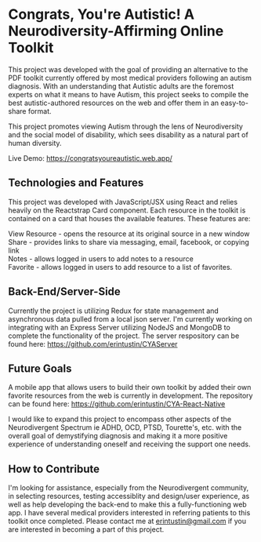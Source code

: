 # Congrats, You're Autistic! A Neurodiversity-Affirming Online Toolkit

This project was developed with the goal of providing an alternative to the PDF toolkit currently offered by most medical providers following an autism diagnosis. With an understanding that Autistic adults are the foremost experts on what it means to have Autism, this project seeks to compile the best autistic-authored resources on the web and offer them in an easy-to-share format.

This project promotes viewing Autism through the lens of Neurodiversity and the social model of disability, which sees disability as a natural part of human diversity. 

Live Demo: https://congratsyoureautistic.web.app/

## Technologies and Features
This project was developed with JavaScript/JSX using React and relies heavily on the Reactstrap Card component. Each resource in the toolkit is contained on a card that houses the available features. These features are:

View Resource - opens the resource at its original source in a new window <br />
Share - provides links to share via messaging, email, facebook, or copying link <br />
Notes - allows logged in users to add notes to a resource <br />
Favorite - allows logged in users to add resource to a list of favorites. 

## Back-End/Server-Side
Currently the project is utilizing Redux for state management and asynchronous data pulled from a local json server. I'm currently working on integrating with an Express Server utilizing NodeJS and MongoDB to complete the functionality of the project. The server respository can be found here: https://github.com/erintustin/CYAServer

## Future Goals
A mobile app that allows users to build their own toolkit by added their own favorite resources from the web is currently in development. The repository can be found here: https://github.com/erintustin/CYA-React-Native  

I would like to expand this project to encompass other aspects of the Neurodivergent Spectrum ie ADHD, OCD, PTSD,  Tourette's, etc. with the overall goal of demystifying diagnosis and making it a more positive experience of understanding oneself and receiving the support one needs. 

## How to Contribute
I'm looking for assistance, especially from the Neurodivergent community, in selecting resources, testing accessiblity and design/user experience, as well as help developing the back-end to make this a fully-functioning web app. I have several medical providers interested in referring patients to this toolkit once completed. Please contact me at erintustin@gmail.com if you are interested in becoming a part of this project. 







